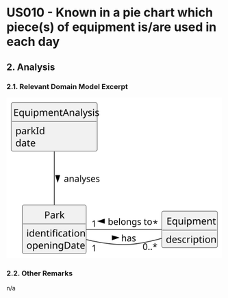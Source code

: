 # US010 - Known in a pie chart which piece(s) of equipment is/are used in each day

## 2. Analysis

### 2.1. Relevant Domain Model Excerpt 

![Domain Model](svg/us010-domain-model.svg)

### 2.2. Other Remarks

n/a